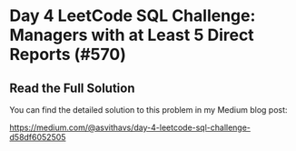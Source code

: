 # Day 4 LeetCode SQL Challenge: Managers with at Least 5 Direct Reports (#570)

## Read the Full Solution

You can find the detailed solution to this problem in my Medium blog post:

https://medium.com/@asvithavs/day-4-leetcode-sql-challenge-d58df6052505

